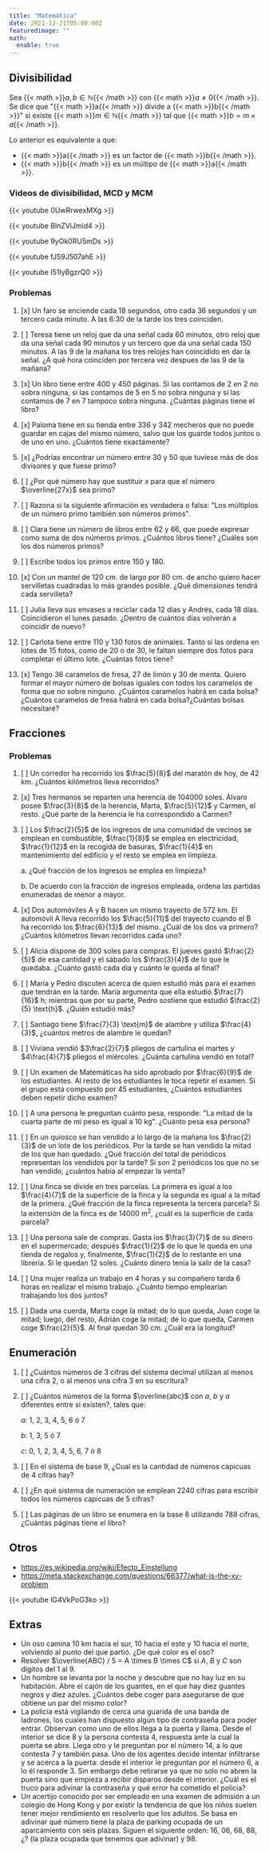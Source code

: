 ```yaml
---
title: "Matemática"
date: 2021-12-21T05:00:00Z
featuredimage: ""
math:
  enable: true
---
```


## Divisibilidad

Sea {{< math >}}$a, b \in \mathbb{N}${{< /math >}} con {{< math >}}$a \neq 0${{< /math >}}. Se dice que "{{< math >}}a{{< /math >}} divide a {{< math >}}b{{< /math >}}" si existe {{< math >}}$m \in \mathbb{N}${{< /math >}} tal que {{< math >}}$b = m \times a${{< /math >}}.

Lo anterior es equivalente a que:

- {{< math >}}a{{< /math >}} es un factor de {{< math >}}b{{< /math >}}.
- {{< math >}}b{{< /math >}} es un múltipo de {{< math >}}a{{< /math >}}.

### Videos de divisibilidad, MCD y MCM

{{< youtube 0UwRrwexMXg >}}

{{< youtube BlnZViJmid4 >}}

{{< youtube 9yOk0RU5mDs >}}

{{< youtube fJ59J507ahE >}}

{{< youtube I51lyBgzrQ0 >}}

### Problemas

1. [x] Un faro se enciende cada 18 segundos, otro cada 36 segundos y un tercero cada minuto. A las 6:30 de la tarde los tres coinciden.

2. [ ] Teresa tiene un reloj que da una señal cada 60 minutos, otro reloj que da una señal cada 90 minutos y un tercero que da una señal cada 150 minutos. A las 9 de la mañana los tres relojes han coincidido en dar la señal. ¿A qué hora coinciden por tercera vez despues de las 9 de la mañana?

3. [x] Un libro tiene entre 400 y 450 páginas. Si las contamos de 2 en 2 no sobra ninguna, si las contamos de 5 en 5 no sobra ninguna y si las contamos de 7 en 7 tampoco sobra ninguna. ¿Cuántas páginas tiene el libro?

4. [x] Paloma tiene en su tienda entre 336 y 342 mecheros que no puede guardar en cajas del mismo número, salvo que los guarde todos juntos o de uno en uno. ¿Cuántos tiene exactamente?

5. [x] ¿Podrías encontrar un número entre 30 y 50 que tuviese más de dos divisores y que fuese
primo?

6. [ ] ¿Por qué número hay que sustituir $x$ para que el número $\overline{27x}$ sea primo?

7. [ ] Razona si la siguiente afirmación es verdadera o falsa: "Los múltiplos de un número primo
también son números primos".

8. [ ] Clara tiene un número de libros entre 62 y 66, que puede expresar como suma de dos números
primos. ¿Cuántos libros tiene? ¿Cuáles son los dos números primos?

9. [ ] Escribe todos los primos entre 150 y 180.

10. [x] Con un mantel de 120 cm. de largo por 80 cm. de ancho quiero hacer servilletas cuadradas lo más grandes posible. ¿Qué dimensiones tendrá cada servilleta?

11. [ ] Julia lleva sus envases a reciclar cada 12 días y Andrés, cada 18 días. Coincidieron el lunes pasado. ¿Dentro de cuántos días volverán a coincidir de nuevo?

12. [ ] Carlota tiene entre 110 y 130 fotos de animales. Tanto si las ordena en lotes de 15 fotos, como de 20 o de 30, le faltan siempre dos fotos para completar el último lote. ¿Cuántas fotos tiene?

13. [x] Tengo 36 caramelos de fresa, 27 de limón y 30 de menta. Quiero formar el mayor número de bolsas iguales con todos los caramelos de forma que no sobre ninguno. ¿Cuántos caramelos habrá en cada bolsa?¿Cuántos caramelos de fresa habrá en cada bolsa?¿Cuántas bolsas necesitaré?

## Fracciones

### Problemas

1. [ ] Un corredor ha recorrido los $\frac{5}{8}$ del maratón de hoy, de 42 $\text{km}$. ¿Cuántos kilómetros lleva recorridos?

2. [x] Tres hermanos se reparten una herencia de 104000 soles. Álvaro posee $\frac{3}{8}$ de la herencia, Marta, $\frac{5}{12}$ y Carmen, el resto. ¿Qué parte de la herencia le ha correspondido a Carmen?

3. [ ] Los $\frac{2}{5}$ de los ingresos de una comunidad de vecinos se emplean en combustible, $\frac{1}{8}$ se emplea en electricidad, $\frac{1}{12}$ en la recogida de basuras, $\frac{1}{4}$ en mantenimiento del edificio y el resto se emplea en limpieza. 

    a. ¿Qué fracción de los ingresos se emplea en limpieza? 

    b. De acuerdo con la fracción de ingresos empleada, ordena las partidas enumeradas de menor a mayor.

4. [x] Dos automóviles A y B hacen un mismo trayecto de 572 $\text{km}$. El automóvil A lleva recorrido los $\frac{5}{11}$ del trayecto cuando el B ha recorrido los $\frac{6}{13}$ del mismo. ¿Cuál de los dos va primero? ¿Cuántos kilómetros llevan recorridos cada uno?

5. [ ] Alicia dispone de 300 soles para compras. El jueves gastó $\frac{2}{5}$ de esa cantidad y el sábado los $\frac{3}{4}$ de lo que le quedaba. ¿Cuánto gastó cada día y cuánto le queda al final?

6. [ ] María y Pedro discuten acerca de quien estudió más para el examen que tendrán en la tarde.
María argumenta que ella estudió $\frac{7}{16}$ h; mientras que por su parte, Pedro sostiene que
estudió $\frac{2}{5} \text{h}$. ¿Quién estudió más?

7. [ ] Santiago tiene $\frac{7}{3} \text{m}$ de alambre y utiliza $\frac{4}{3}$, ¿cuántos metros de alambre le quedan?

8. [ ] Viviana vendió $3\frac{2}{7}$  pliegos de cartulina el martes y $4\frac{4}{7}$ pliegos el miércoles. ¿Cuánta cartulina vendió en total?

9. [ ] Un examen de Matemáticas ha sido aprobado por $\frac{6}{9}$ de los estudiantes. Al resto de los estudiantes le toca repetir el examen. Si el grupo está compuesto por 45 estudiantes, ¿Cuántos estudiantes deben repetir dicho examen?

10. [ ] A una persona le preguntan cuánto pesa, responde: "La mitad de la cuarta parte de mi peso es igual a 10 kg". ¿Cuánto pesa esa persona?

11. [ ] En un quiosco se han vendido a lo largo de la mañana los $\frac{2}{3}$ de un lote de los periódicos. Por la tarde se han vendido la mitad de los que han quedado. ¿Qué fracción del total de periódicos representan los vendidos por la tarde? Si son 2 periódicos los que no se han vendido, ¿cuántos había al empezar la venta?

12. [ ] Una finca se divide en tres parcelas. La primera es igual a los $\frac{4}{7}$ de la superficie de la finca y la segunda es igual a la mitad de la primera. ¿Qué fracción de la finca representa la tercera parcela? Si la extensión de la finca es de 14000 $\text{m}^2$, ¿cuál es la superficie de cada parcela?

13. [ ] Una persona sale de compras. Gasta los $\frac{3}{7}$ de su dinero en el supermercado; después $\frac{1}{2}$ de lo que le queda en una tienda de regalos y, finalmente, $\frac{1}{2}$ de lo restante en una librería. Si le quedan 12 soles. ¿Cuánto dinero tenía la salir de la casa?

14. [ ] Una mujer realiza un trabajo en 4 horas y su compañero tarda 6 horas en realizar el mismo trabajo. ¿Cuánto tiempo emplearían trabajando los dos juntos?

15. [ ] Dada una cuerda, Marta coge la mitad; de lo que queda, Juan coge la mitad; luego, del resto, Adrián coge la mitad; de lo que queda, Carmen coge $\frac{2}{5}$. Al final quedan 30 cm. ¿Cuál era la longitud?

## Enumeración

1. [ ] ¿Cuántos números de 3 cifras del sistema decimal utilizan al menos una cifra 2, o al menos una cifra 3 en su escritura?

2. [ ] ¿Cuántos números de la forma $\overline{abc}$ con $a$, $b$ y $a$ diferentes entre si existen?, tales que:

    $a$: 1, 2, 3, 4, 5, 6 ó 7

    $b$: 1, 3, 5 ó 7

    $c$: 0, 1, 2, 3, 4, 5, 6, 7 ó 8

3. [ ] En el sistema de base 9, ¿Cual es la cantidad de números capicuas de 4 cifras hay?

4. [ ] ¿En qué sistema de numeración se emplean 2240 cifras para escribir todos los números capicuas de 5 cifras?

5. [ ] Las páginas de un libro se enumera en la base 8 utilizando 788 cifras, ¿Cuántas páginas tiene el libro?

## Otros

- <https://es.wikipedia.org/wiki/Efecto_Einstellung>
- <https://meta.stackexchange.com/questions/66377/what-is-the-xy-problem>

{{< youtube lG4VkPoG3ko >}}

## Extras

- Un oso camina 10 km hacia el sur, 10 hacia el este y 10 hacia el norte, volviendo al punto del que partió. ¿De qué color es el oso?
- Resolver $\overline{ABC} / 5 = A \times B \times C$ si $A$, $B$ y $C$ son dígitos del 1 al 9.
- Un hombre se levanta por la noche y descubre que no hay luz en su habitación. Abre el cajón de los guantes, en el que hay diez guantes negros y diez azules. ¿Cuántos debe coger para asegurarse de que obtiene un par del mismo color?
- La policía está vigilando de cerca una guarida de una banda de ladrones, los cuales han dispuesto algún tipo de contraseña para poder entrar. Observan como uno de ellos llega a la puerta y llama. Desde el interior se dice 8 y la persona contesta 4, respuesta ante la cual la puerta se abre. Llega otro y le preguntan por el número 14, a lo que contesta 7 y también pasa. Uno de los agentes decide intentar infiltrarse y se acerca a la puerta: desde el interior le preguntan por el número 6, a lo él responde 3. Sin embargo debe retirarse ya que no solo no abren la puerta sino que empieza a recibir disparos desde el interior. ¿Cuál es el truco para adivinar la contraseña y qué error ha cometido el policia?
- Un acertijo conocido por ser empleado en una examen de admisión a un colegio de Hong Kong y por existir la tendencia de que los niños suelen tener mejor rendimiento en resolverlo que los adultos. Se basa en adivinar qué número tiene la plaza de parking ocupada de un aparcamiento con seis plazas. Siguen el siguiente orden: 16, 06, 68, 88, ¿? (la plaza ocupada que tenemos que adivinar) y 98.

